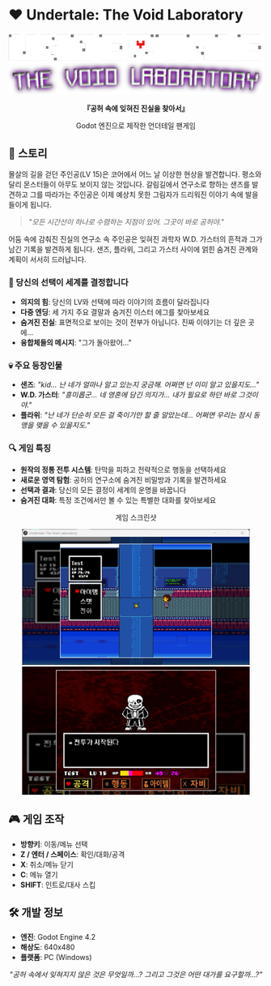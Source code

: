 # ❤️ Undertale: The Void Laboratory

<div align="center">
  <img src="./assets/logo.png" alt="게임 로고" width="600"/>
  
  <p><b>『공허 속에 잊혀진 진실을 찾아서』</b></p>
  <p>Godot 엔진으로 제작한 언더테일 팬게임</p>
</div>

## 📖 스토리
몰살의 길을 걷던 주인공(LV 15)은 코어에서 어느 날 이상한 현상을 발견합니다. 평소와 달리 몬스터들이 아무도 보이지 않는 것입니다. 갈림길에서 연구소로 향하는 샌즈를 발견하고 그를 따라가는 주인공은 이제 예상치 못한 그림자가 드리워진 이야기 속에 발을 들이게 됩니다.

> *"모든 시간선이 하나로 수렴하는 지점이 있어. 그곳이 바로 공허야."*

어둠 속에 감춰진 진실의 연구소 속 주인공은 잊혀진 과학자 W.D. 가스터의 흔적과 그가 남긴 기록을 발견하게 됩니다. 샌즈, 플라위, 그리고 가스터 사이에 얽힌 숨겨진 관계와 계획이 서서히 드러납니다.

### 🌟 당신의 선택이 세계를 결정합니다
- **의지의 힘**: 당신의 LV와 선택에 따라 이야기의 흐름이 달라집니다
- **다중 엔딩**: 세 가지 주요 결말과 숨겨진 이스터 에그를 찾아보세요
- **숨겨진 진실**: 표면적으로 보이는 것이 전부가 아닙니다. 진짜 이야기는 더 깊은 곳에...
- **융합체들의 메시지**: "그가 돌아왔어..."

### 💀 주요 등장인물
- **샌즈**: *"kid... 난 네가 얼마나 알고 있는지 궁금해. 어쩌면 넌 이미 알고 있을지도..."*
- **W.D. 가스터**: *"흥미롭군... 네 영혼에 담긴 의지가... 내가 필요로 하던 바로 그것이야."*
- **플라위**: *"난 네가 단순히 모든 걸 죽이기만 할 줄 알았는데... 어쩌면 우리는 잠시 동맹을 맺을 수 있을지도."*

### 🔍 게임 특징
- **원작의 정통 전투 시스템**: 탄막을 피하고 전략적으로 행동을 선택하세요
- **새로운 영역 탐험**: 공허의 연구소에 숨겨진 비밀방과 기록을 발견하세요
- **선택과 결과**: 당신의 모든 결정이 세계의 운명을 바꿉니다
- **숨겨진 대화**: 특정 조건에서만 볼 수 있는 특별한 대화를 찾아보세요

<div align="center">
  <p>게임 스크린샷</p>
  <img src="./assets/game.png" alt="게임 화면" width="450" onerror="this.style.display='none'"/>
  <img src="./assets/battle.png" alt="전투 장면" width="450" onerror="this.style.display='none'"/>
</div>

## 🎮 게임 조작
- **방향키**: 이동/메뉴 선택
- **Z / 엔터 / 스페이스**: 확인/대화/공격
- **X**: 취소/메뉴 닫기
- **C**: 메뉴 열기
- **SHIFT**: 인트로/대사 스킵

## 🛠️ 개발 정보
- **엔진**: Godot Engine 4.2
- **해상도**: 640x480
- **플랫폼**: PC (Windows)

<div align="center">
  <p><i>"공허 속에서 잊혀지지 않은 것은 무엇일까...? 그리고 그것은 어떤 대가를 요구할까...?"</i></p>
</div>